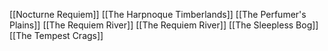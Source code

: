 [[Nocturne Requiem]]
[[The Harpnoque Timberlands]]
[[The Perfumer's Plains]]
[[The Requiem River]]
[[The Requiem River]]
[[The Sleepless Bog]]
[[The Tempest Crags]]
